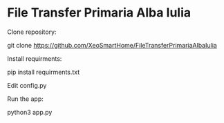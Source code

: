 # File Transfer Primaria Alba Iulia

Clone repository:

git clone https://github.com/XeoSmartHome/FileTransferPrimariaAlbaIulia

Install requirments:

pip install requirments.txt

Edit config.py

Run the app:

python3 app.py
